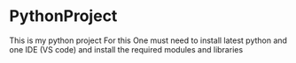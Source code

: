 # PythonProject
This is my python project 
For this One must need to install latest python and one IDE (VS code)
and install the required modules and libraries
